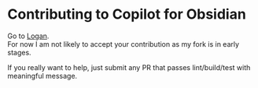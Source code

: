 # Contributing to Copilot for Obsidian

Go to [Logan](https://github.com/logancyang/obsidian-copilot/blob/master/CONTRIBUTING.md).<br>
For now I am not likely to accept your contribution as my fork is in early stages.

If you really want to help, just submit any PR that passes lint/build/test with meaningful message.
